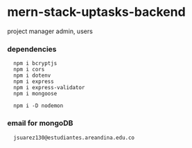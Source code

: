 # mern-stack-uptasks-backend
project manager admin, users

### dependencies

```
  npm i bcryptjs
  npm i cors
  npm i dotenv
  npm i express
  npm i express-validator
  npm i mongoose

  npm i -D nodemon
```


### email for mongoDB

```
  jsuarez130@estudiantes.areandina.edu.co
```